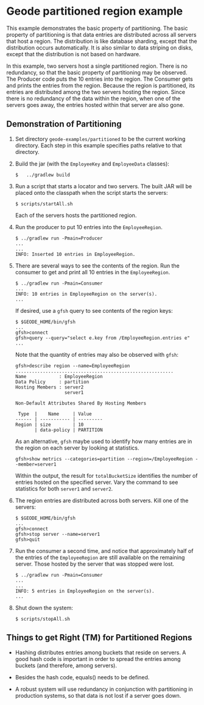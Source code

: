 <!--
Licensed to the Apache Software Foundation (ASF) under one or more
contributor license agreements.  See the NOTICE file distributed with
this work for additional information regarding copyright ownership.
The ASF licenses this file to You under the Apache License, Version 2.0
(the "License"); you may not use this file except in compliance with
the License.  You may obtain a copy of the License at

     http://www.apache.org/licenses/LICENSE-2.0

Unless required by applicable law or agreed to in writing, software
distributed under the License is distributed on an "AS IS" BASIS,
WITHOUT WARRANTIES OR CONDITIONS OF ANY KIND, either express or implied.
See the License for the specific language governing permissions and
limitations under the License.
-->

# Geode partitioned region example

This example demonstrates the basic property of partitioning.
The basic property of partitioning is that data entries are distributed 
across all servers that host a region.
The distribution is like database sharding, except that the distribution
occurs automatically. It is also similar to data striping on disks,
except that the distribution is not based on hardware.

In this example,
two servers host a single partitioned region. 
There is no redundancy, so that the basic property of partitioning
may be observed.
The Producer code puts the 10 entries into the region.
The Consumer gets and prints the entries from the region.
Because the region is partitioned,
its entries are distributed among the two servers hosting the region.
Since there is no redundancy of the data within the region,
when one of the servers goes away,
the entries hosted within that server are also gone.

## Demonstration of Partitioning
1. Set directory ```geode-examples/partitioned``` to be the
current working directory.
Each step in this example specifies paths relative to that directory.

1. Build the jar (with the ```EmployeeKey``` and ```EmployeeData``` classes):

    ```
    $   ../gradlew build
    ```
1. Run a script that starts a locator and two servers.
The built JAR will be placed onto the classpath when the script 
starts the servers:

    ```
    $ scripts/startAll.sh
    ```
    Each of the servers hosts the partitioned region.
    
1. Run the producer to put 10 entries into the ```EmployeeRegion```.

    ```
    $ ../gradlew run -Pmain=Producer
    ...
    ... 
    INFO: Inserted 10 entries in EmployeeRegion.
    ```

1. There are several ways to see the contents of the region.
Run the consumer to get and print all 10 entries in the `EmployeeRegion`.

    ```
    $ ../gradlew run -Pmain=Consumer
    ...
    INFO: 10 entries in EmployeeRegion on the server(s).
    ...
    ```

    If desired, use a ```gfsh``` query to see contents of the region keys:

    ```
    $ $GEODE_HOME/bin/gfsh
    ...
    gfsh>connect
    gfsh>query --query="select e.key from /EmployeeRegion.entries e"
    ...
    ```

    Note that the quantity of entries may also be observed with `gfsh`:
 
    ```
    gfsh>describe region --name=EmployeeRegion
    ..........................................................
    Name            : EmployeeRegion
    Data Policy     : partition
    Hosting Members : server2
                      server1

    Non-Default Attributes Shared By Hosting Members  

     Type  |    Name     | Value
    ------ | ----------- | ---------
    Region | size        | 10
           | data-policy | PARTITION
    ```

    As an alternative, `gfsh` maybe used to identify how many entries
    are in the region on each server by looking at statistics.

    ```
    gfsh>show metrics --categories=partition --region=/EmployeeRegion --member=server1
    ```

    Within the output, the result for `totalBucketSize` identifies
    the number of entries hosted on the specified server.
    Vary the command to see statistics for both `server1` and `server2`.

1. The region entries are distributed across both servers.
Kill one of the servers:

    ```
    $ $GEODE_HOME/bin/gfsh
    ...
    gfsh>connect
    gfsh>stop server --name=server1
    gfsh>quit
    ```

1. Run the consumer a second time, and notice that approximately half of
the entries of the ```EmployeeRegion``` are still available on the 
remaining server.
Those hosted by the server that was stopped were lost.

    ```
    $ ../gradlew run -Pmain=Consumer
    ...
    ...
    INFO: 5 entries in EmployeeRegion on the server(s).
    ...
    ```

6. Shut down the system:

    ```
    $ scripts/stopAll.sh
    ```

## Things to get Right (TM) for Partitioned Regions

- Hashing distributes entries among buckets that reside on servers.
A good hash code is important in order to spread the entries among buckets
(and therefore, among servers).

- Besides the hash code, equals() needs to be defined.

- A robust system will use redundancy in conjunction with partitioning
in production systems,
so that data is not lost if a server goes down.

